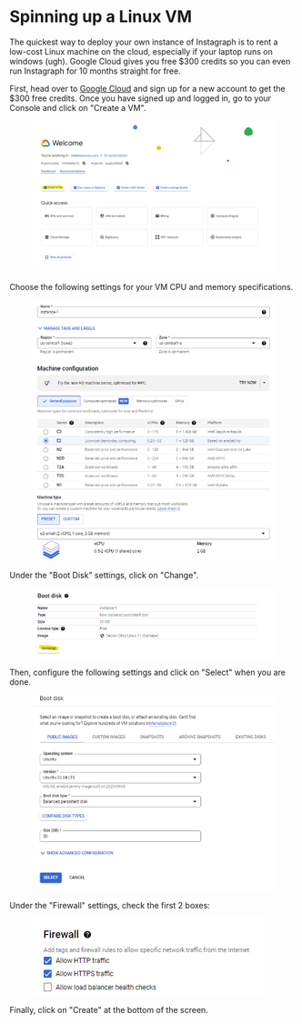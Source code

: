 # Spinning up a Linux VM

The quickest way to deploy your own instance of Instagraph is to rent a low-cost Linux machine on the cloud, especially if your laptop runs on windows (ugh). Google Cloud gives you free $300 credits so you can even run Instagraph for 10 months straight for free.

First, head over to [Google Cloud](https://cloud.google.com/) and sign up for a new account to get the $300 free credits. Once you have signed up and logged in, go to your Console and click on "Create a VM".

<figure><img src="../.gitbook/assets/Screenshot 2023-09-18 013419.png" alt=""><figcaption></figcaption></figure>

&#x20;Choose the following settings for your VM CPU and memory specifications.&#x20;

<figure><img src="../.gitbook/assets/image (1).png" alt=""><figcaption></figcaption></figure>

Under the "Boot Disk" settings, click on "Change".

<figure><img src="../.gitbook/assets/image (2).png" alt=""><figcaption></figcaption></figure>

Then, configure the following settings and click on "Select" when you are done.

<figure><img src="../.gitbook/assets/image (3).png" alt=""><figcaption></figcaption></figure>

Under the "Firewall" settings, check the first 2 boxes:

<figure><img src="../.gitbook/assets/image (4).png" alt=""><figcaption></figcaption></figure>

Finally, click on "Create" at the bottom of the screen.
